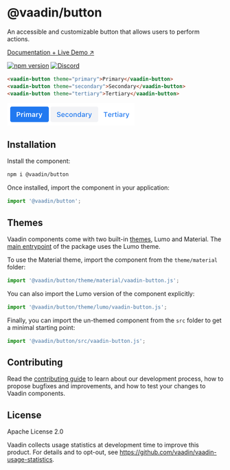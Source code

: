 # @vaadin/button

An accessible and customizable button that allows users to perform actions.

[Documentation + Live Demo ↗](https://vaadin.com/docs/latest/ds/components/button)

[![npm version](https://badgen.net/npm/v/@vaadin/button)](https://www.npmjs.com/package/@vaadin/button)
[![Discord](https://img.shields.io/discord/732335336448852018?label=discord)](https://discord.gg/PHmkCKC)

```html
<vaadin-button theme="primary">Primary</vaadin-button>
<vaadin-button theme="secondary">Secondary</vaadin-button>
<vaadin-button theme="tertiary">Tertiary</vaadin-button>
```

[<img src="https://raw.githubusercontent.com/vaadin/web-components/master/packages/button/screenshot.png" width="296" alt="Screenshot of vaadin-button">](https://vaadin.com/docs/latest/ds/components/button)

## Installation

Install the component:

```sh
npm i @vaadin/button
```

Once installed, import the component in your application:

```js
import '@vaadin/button';
```

## Themes

Vaadin components come with two built-in [themes](https://vaadin.com/docs/latest/ds/customization/using-themes), Lumo and Material.
The [main entrypoint](https://github.com/vaadin/web-components/blob/master/packages/button/vaadin-button.js) of the package uses the Lumo theme.

To use the Material theme, import the component from the `theme/material` folder:

```js
import '@vaadin/button/theme/material/vaadin-button.js';
```

You can also import the Lumo version of the component explicitly:

```js
import '@vaadin/button/theme/lumo/vaadin-button.js';
```

Finally, you can import the un-themed component from the `src` folder to get a minimal starting point:

```js
import '@vaadin/button/src/vaadin-button.js';
```

## Contributing

Read the [contributing guide](https://vaadin.com/docs/latest/guide/contributing/overview) to learn about our development process, how to propose bugfixes and improvements, and how to test your changes to Vaadin components.

## License

Apache License 2.0

Vaadin collects usage statistics at development time to improve this product.
For details and to opt-out, see https://github.com/vaadin/vaadin-usage-statistics.
